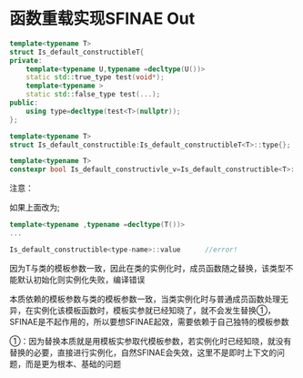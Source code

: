 # 函数重载实现SFINAE Out

```cpp
template<typename T>
struct Is_default_constructibleT{
private:
    template<typename U,typename =decltype(U())>
    static std::true_type test(void*);
    template<typename >
    static std::false_type test(...);
public:
    using type=decltype(test<T>(nullptr));
};

template<typename T>
struct Is_default_constructible:Is_default_constructibleT<T>::type{};

template<typename T>
constexpr bool Is_default_constructivle_v=Is_default_constructible<T>::value;
```

注意：

如果上面改为;

```cpp
template<typename ,typename =decltype(T())>
...

Is_default_constructible<type-name>::value		//error!
```

因为T与类的模板参数一致，因此在类的实例化时，成员函数随之替换，该类型不能默认初始化则实例化失败，编译错误

本质依赖的模板参数与类的模板参数一致，当类实例化时与普通成员函数处理无异，在实例化该模板函数时，模板实参就已经知晓了，就不会发生替换①，SFINAE是不起作用的，所以要想SFINAE起效，需要依赖于自己独特的模板参数

①：因为替换本质就是用模板实参取代模板参数，若实例化时已经知晓，就没有替换的必要，直接进行实例化，自然SFINAE会失效，这里不是即时上下文的问题，而是更为根本、基础的问题

